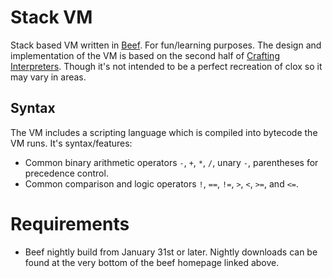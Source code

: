 # Stack VM
Stack based VM written in [Beef](https://www.beeflang.org/). For fun/learning purposes. The design and implementation of the VM is based on the second half of [Crafting Interpreters](https://craftinginterpreters.com/). Though it's not intended to be a perfect recreation of clox so it may vary in areas.

## Syntax
The VM includes a scripting language which is compiled into bytecode the VM runs. It's syntax/features:
- Common binary arithmetic operators `-`, `+`, `*`, `/`, unary `-`, parentheses for precedence control.
- Common comparison and logic operators `!`, `==`, `!=`, `>`, `<`, `>=`, and `<=`.

# Requirements
- Beef nightly build from January 31st or later. Nightly downloads can be found at the very bottom of the beef homepage linked above.